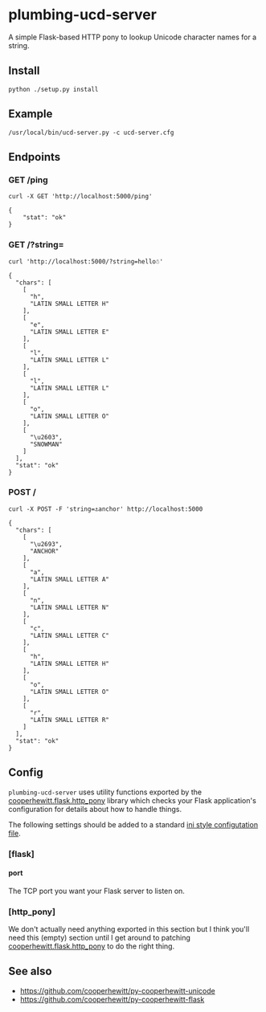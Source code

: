 # plumbing-ucd-server

A simple Flask-based HTTP pony to lookup Unicode character names for a string.

## Install

	python ./setup.py install

## Example

	/usr/local/bin/ucd-server.py -c ucd-server.cfg

## Endpoints

### GET /ping 

	curl -X GET 'http://localhost:5000/ping'

	{
		"stat": "ok"
	}

### GET /?string=<STRING>
	
	curl 'http://localhost:5000/?string=hello☃'

	{
	  "chars": [
	    [
	      "h", 
	      "LATIN SMALL LETTER H"
	    ], 
	    [
	      "e", 
	      "LATIN SMALL LETTER E"
	    ], 
	    [
	      "l", 
	      "LATIN SMALL LETTER L"
	    ], 
	    [
	      "l", 
	      "LATIN SMALL LETTER L"
	    ], 
	    [
	      "o", 
	      "LATIN SMALL LETTER O"
	    ], 
	    [
	      "\u2603", 
	      "SNOWMAN"
	    ]
	  ], 
	  "stat": "ok"
	}

### POST /

	curl -X POST -F 'string=⚓anchor' http://localhost:5000

	{
	  "chars": [
	    [
	      "\u2693", 
	      "ANCHOR"
	    ], 
	    [
	      "a", 
	      "LATIN SMALL LETTER A"
	    ], 
	    [
	      "n", 
	      "LATIN SMALL LETTER N"
	    ], 
	    [
	      "c", 
	      "LATIN SMALL LETTER C"
	    ], 
	    [
	      "h", 
	      "LATIN SMALL LETTER H"
	    ], 
	    [
	      "o", 
	      "LATIN SMALL LETTER O"
	    ], 
	    [
	      "r", 
	      "LATIN SMALL LETTER R"
	    ]
	  ], 
	  "stat": "ok"
	}
    	
## Config

`plumbing-ucd-server` uses utility functions exported by the
[cooperhewitt.flask.http_pony](https://github.com/cooperhewitt/py-cooperhewitt-flask/blob/master/cooperhewitt/flask/http_pony.py)
library which checks your Flask application's configuration for details about
how to handle things.

The following settings should be added to a standard [ini style configutation
file](https://en.wikipedia.org/wiki/INI_file).

### [flask]

#### port

The TCP port you want your Flask server to listen on.

### [http_pony]

We don't actually need anything exported in this section but I think you'll need this (empty) section until I get around to patching [cooperhewitt.flask.http_pony](https://github.com/cooperhewitt/py-cooperhewitt-flask/blob/master/cooperhewitt/flask/http_pony.py) to do the right thing.

## See also

* https://github.com/cooperhewitt/py-cooperhewitt-unicode
* https://github.com/cooperhewitt/py-cooperhewitt-flask
